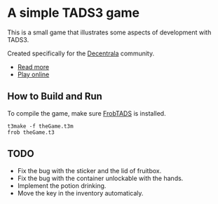 # A simple TADS3 game

This is a small game that illustrates some aspects of development with TADS3.

Created specifically for the [Decentrala](https://dmz.rs) community.

- [Read more](https://forum.dmz.rs/t/development-of-interactive-fiction-with-tads3/863)
- [Play online](https://he4et.github.io/elseifplayer/#/play/https%3A%2F%2Fiplayif.com%2Fproxy%2F%3Furl%3Dhttps%3A%2F%2Fgithub.com%2FHe4eT%2Fsimple-tads-game%2Freleases%2Fdownload%2Fv0.0.1%2FtheGame.t3)

## How to Build and Run

To compile the game, make sure [FrobTADS](https://github.com/realnc/frobtads) is installed.

```
t3make -f theGame.t3m
frob theGame.t3
```

## TODO

- Fix the bug with the sticker and the lid of fruitbox.
- Fix the bug with the container unlockable with the hands.
- Implement the potion drinking.
- Move the key in the inventory automaticaly.
